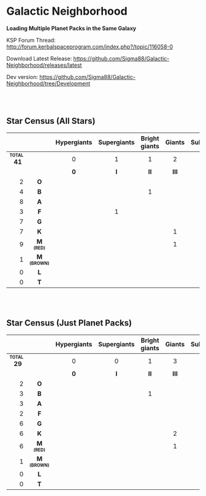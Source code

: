 # Galactic Neighborhood

**Loading Multiple Planet Packs in the Same Galaxy**


KSP Forum Thread: http://forum.kerbalspaceprogram.com/index.php?/topic/116058-0

Download Latest Release: https://github.com/Sigma88/Galactic-Neighborhood/releases/latest

Dev version: https://github.com/Sigma88/Galactic-Neighborhood/tree/Development

<br><br>

## Star Census (All Stars)

| | |Hypergiants|Supergiants|Bright giants|Giants|Subgiants|Dwarfs|Subdwarfs|White Dwarfs|
|---:|:---:|:---:|:---:|:---:|:---:|:---:|:---:|:---:|:---:|
|<b><sub><sup>TOTAL</sup></sub><br>41&nbsp;</b>| |0|1|1|2|3|29|1|4|
| | |**0**|**I**|**II**|**III**|**IV**|**V**|**VI**|**VII**|**
|2|**O**| | | | |1|1| | |
|4|**B**| | |1| | |3| | |
|8|**A**| | | | | |4| |4|
|3|**F**| |1| | |1|1| | |
|7|**G**| | | | | |7| | |
|7|**K**| | | |1|1|5| | |
|9|**M<br><sub><sup>(RED)</sup></sub>**| | | |1| |7|1| |
|1|**M<br><sub><sup>(BROWN)</sup></sub>**| | | | | |1| | |
|0|**L**| | | | | | | | |
|0|**T**| | | | | | | | |

<br><br>

## Star Census (Just Planet Packs)

| | |Hypergiants|Supergiants|Bright giants|Giants|Subgiants|Dwarfs|Subdwarfs|White Dwarfs|
|---:|:---:|:---:|:---:|:---:|:---:|:---:|:---:|:---:|:---:|
|<b><sub><sup>TOTAL</sup></sub><br>29&nbsp;</b>| |0|0|1|3|2|21|1|1|
| | |**0**|**I**|**II**|**III**|**IV**|**V**|**VI**|**VII**|**
|2|**O**| | | | |1|1| | |
|3|**B**| | |1| | |2| | |
|3|**A**| | | | | |2| |1|
|2|**F**| | | | |1|1| | |
|6|**G**| | | | | |6| | |
|6|**K**| | | |2| |4| | |
|6|**M<br><sub><sup>(RED)</sup></sub>**| | | |1| |4|1| |
|1|**M<br><sub><sup>(BROWN)</sup></sub>**| | | | | |1| | |
|0|**L**| | | | | | | | |
|0|**T**| | | | | | | | |
